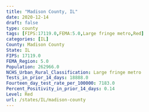 ```yaml
---
title: "Madison County, IL"
date: 2020-12-14
draft: false
type: county
tags: [FIPS:17119.0,FEMA:5.0,Large fringe metro,Red]
categories: [IL]
County: Madison County
State: IL
FIPS: 17119.0
FEMA_Region: 5.0
Population: 262966.0
NCHS_Urban_Rural_Classification: Large fringe metro
Tests_in_prior_14_days: 18888.0
Fourteen_day_test_rate_per_100000: 7183.0
Percent_Positivity_in_prior_14_days: 0.14
Level: Red
url: /states/IL/madison-county
---
```



